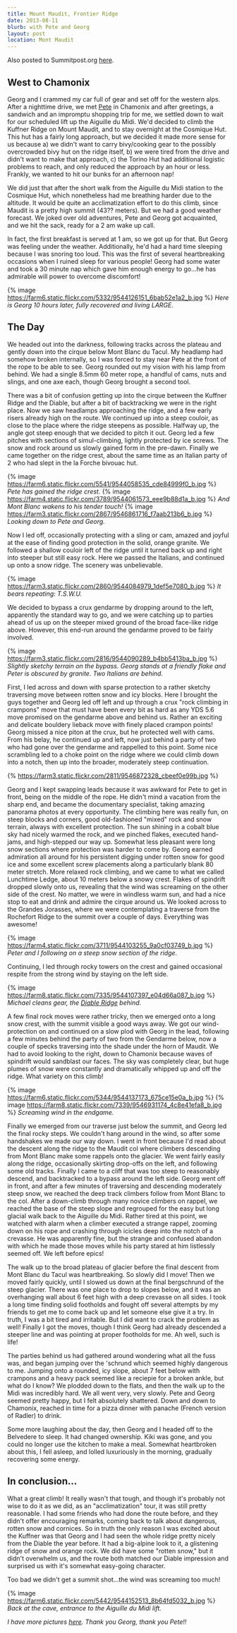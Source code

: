 ```yaml
---
title: Mount Maudit, Frontier Ridge
date: 2013-08-11
blurb: with Pete and Georg
layout: post
location: Mont Maudit
---
```


Also posted to Summitpost.org [here](https://www.summitpost.org/the-frontier-ridge-mount-maudit/882727).

West to Chamonix
---

Georg and I crammed my car full of gear and set off for the western alps. After a nighttime drive, we met <a href="https://www.summitpost.org/users/alpinpete/43643">Pete</a> in Chamonix and after greetings, a sandwich and an impromptu shopping trip for me, we settled down to wait for our scheduled lift up the Aiguille du Midi. We'd decided to climb the Kuffner Ridge on Mount Maudit, and to stay overnight at the Cosmique Hut. This hut has a fairly long approach, but we decided it made more sense for us because a) we didn't want to carry bivy/cooking gear to the possibly overcrowded bivy hut on the ridge itself, b) we were tired from the drive and didn't want to make that approach, c) the Torino Hut had additional logistic problems to reach, and only reduced the approach by an hour or less. Frankly, we wanted to hit our bunks for an afternoon nap!

We did just that after the short walk from the Aiguille du Midi station to the Cosmique Hut, which nonetheless had me breathing harder due to the altitude. It would be quite an acclimatization effort to do this climb, since Maudit is a pretty high summit (43?? meters). But we had a good weather forecast. We joked over old adventures, Pete and Georg got acquainted, and we hit the sack, ready for a 2 am wake up call.

In fact, the first breakfast is served at 1 am, so we got up for that. But Georg was feeling under the weather. Additionally, he'd had a hard time sleeping because I was snoring too loud. This was the first of several heartbreaking occasions when I ruined sleep for various people! Georg had some water and took a 30 minute nap which gave him enough energy to go...he has admirable will power to overcome discomfort!

{% image https://farm6.static.flickr.com/5332/9544126151_6bab52e1a2_b.jpg %}
<i>Here is Georg 10 hours later, fully recovered and living LARGE.</i>

The Day
---
We headed out into the darkness, following tracks across the plateau and gently down into the cirque below Mont Blanc du Tacul. My headlamp had somehow broken internally, so I was forced to stay near Pete at the front of the rope to be able to see. Georg rounded out my vision with his lamp from behind. We had a single 8.5mm 60 meter rope, a handful of cams, nuts and slings, and one axe each, though Georg brought a second tool.

There was a bit of confusion getting up into the cirque between the Kuffner Ridge and the Diable, but after a bit of backtracking we were in the right place. Now we saw headlamps approaching the ridge, and a few early risers already high on the route. We continued up into a steep couloir, as close to the place where the ridge steepens as possible. Halfway up, the angle got steep enough that we decided to pitch it out. Georg led a few pitches with sections of simul-climbing, lightly protected by ice screws. The snow and rock around us slowly gained form in the pre-dawn. Finally we came together on the ridge crest, about the same time as an Italian party of 2 who had slept in the la Forche bivouac hut.

{% image https://farm6.static.flickr.com/5541/9544058535_cde84999f0_b.jpg %}
<i>Pete has gained the ridge crest.</i>
{% image https://farm4.static.flickr.com/3789/9544061573_eee9b88d1a_b.jpg %}
<i>And Mont Blanc wakens to his tender touch!</i>
{% image https://farm3.static.flickr.com/2867/9546861716_f7aab213b6_b.jpg %}
<i>Looking down to Pete and Georg.</i>

Now I led off, occasionally protecting with a sling or cam, amazed and joyful at the ease of finding good protection in the solid, orange granite. We followed a shallow couloir left of the ridge until it turned back up and right into steeper but still easy rock. Here we passed the Italians, and continued up onto a snow ridge. The scenery was unbelievable.

{% image https://farm3.static.flickr.com/2860/9544084979_1def5e7080_b.jpg %}
<i>It bears repeating: T.S.W.U.</i>

We decided to bypass a crux gendarme by dropping around to the left, apparently the standard way to go, and we were catching up to parties ahead of us up on the steeper mixed ground of the broad face-like ridge above. However, this end-run around the gendarme proved to be fairly involved.

{% image https://farm3.static.flickr.com/2816/9544090289_b4bb5413ba_b.jpg %}
<i>Slightly sketchy terrain on the bypass. Georg stands at a friendly flake and Peter is obscured by granite. Two Italians are behind.</i>

First, I led across and down with sparse protection to a rather sketchy traversing move between rotten snow and icy blocks. Here I brought the guys together and Georg led off left and up through a crux "rock climbing in crampons" move that must have been every bit as hard as any YDS 5.6 move promised on the gendarme above and behind us. Rather an exciting and delicate bouldery lieback move with finely placed crampon points! Georg missed a nice piton at the crux, but he protected well with cams. From his belay, he continued up and left, now just behind a party of two who had gone over the gendarme and rappelled to this point. Some nice scrambling led to a choke point on the ridge where we could climb down into a notch, then up into the broader, moderately steep continuation.

{% https://farm3.static.flickr.com/2811/9546872328_cbeef0e99b.jpg %}

Georg and I kept swapping leads because it was awkward for Pete to get in front, being on the middle of the rope. He didn't mind a vacation from the sharp end, and became the documentary specialist, taking amazing panorama photos at every opportunity. The climbing here was really fun, on steep blocks and corners, good old-fashioned "mixed" rock and snow terrain, always with excellent protection. The sun shining in a cobalt blue sky had nicely warmed the rock, and we pinched flakes, executed hand-jams, and high-stepped our way up. Somewhat less pleasant were long snow sections where protection was harder to come by. Georg earned admiration all around for his persistent digging under rotten snow for good ice and some excellent screw placements along a particularly blank 80 meter stretch. More relaxed rock climbing, and we came to what we called Lunchtime Ledge, about 10 meters below a snowy crest. Flakes of spindrift dropped slowly onto us, revealing that the wind was screaming on the other side of the crest. No matter, we were in windless warm sun, and had a nice stop to eat and drink and admire the cirque around us. We looked across to the Grandes Jorasses, where we were contemplating a traverse from the Rochefort Ridge to the summit over a couple of days. Everything was awesome!

{% image https://farm4.static.flickr.com/3711/9544103255_9a0cf03749_b.jpg %}
<i>Peter and I following on a steep snow section of the ridge.</i>

Continuing, I led through rocky towers on the crest and gained occasional respite from the strong wind by staying on the left side. 

{% image https://farm8.static.flickr.com/7335/9544107397_e04d66a087_b.jpg %}
<i>Michael cleans gear, the [Diable Ridge](../2012/western_alps_ii.html) behind.</i>

A few final rock moves were rather tricky, then we emerged onto a long snow crest, with the summit visible a good ways away. We got our wind-protection on and continued on a slow plod with Georg in the lead, following a few minutes behind the party of two from the Gendarme below, now a couple of specks traversing into the shade under the horn of Maudit. We had to avoid looking to the right, down to Chamonix because waves of spindrift would sandblast our faces. The sky was completely clear, but huge plumes of snow were constantly and dramatically whipped up and off the ridge. What variety on this climb!

{% image https://farm6.static.flickr.com/5344/9544137173_675ce15e0a_b.jpg %}
{% image https://farm8.static.flickr.com/7339/9546931174_4c8e41efa8_b.jpg %}
<i>Screaming wind in the endgame.</i>

Finally we emerged from our traverse just below the summit, and Georg led the final rocky steps. We couldn't hang around in the wind, so after some handshakes we made our way down. I went in front because I'd read about the descent along the ridge to the Maudit col where climbers descending from Mont Blanc make some rappels onto the glacier. We went fairly easily along the ridge, occasionally skirting drop-offs on the left, and following some old tracks. Finally I came to a cliff that was too steep to reasonably descend, and backtracked to a bypass around the left side. Georg went off in front, and after a few minutes of traversing and descending moderately steep snow, we reached the deep track climbers follow from Mont Blanc to the col. After a down-climb through many novice climbers on rappel, we reached the base of the steep slope and regrouped for the easy but long glacial walk back to the Aiguille du Midi. Rather tired at this point, we watched with alarm when a climber executed a strange rappel, zooming down on his rope and crashing through icicles deep into the notch of a crevasse. He was apparently fine, but the strange and confused abandon with which he made those moves while his party stared at him listlessly seemed off. We left before epics!

The walk up to the broad plateau of glacier before the final descent from Mont Blanc du Tacul was heartbreaking. So slowly did I move! Then we moved fairly quickly, until I slowed us down at the final bergschrund of the steep glacier. There was one place to drop to slopes below, and it was an overhanging wall about 6 feet high with a deep crevasse on all sides. I took a long time finding solid footholds and fought off several attempts by my friends to get me to come back up and let someone else give it a try. In truth, I was a bit tired and irritable. But I did want to crack the problem as well! Finally I got the moves, though I think Georg had already descended a steeper line and was pointing at proper footholds for me. Ah well, such is life!

The parties behind us had gathered around wondering what all the fuss was, and began jumping over the 'schrund which seemed highly dangerous to me. Jumping onto a rounded, icy slope, about 7 feet below with crampons and a heavy pack seemed like a reciepie for a broken ankle, but what do I know? We plodded down to the flats, and then the walk up to the Midi was incredibly hard. We all went very, very slowly. Pete and Georg seemed pretty happy, but I felt absolutely shattered. Down and down to Chamonix, reached in time for a pizza dinner with panache (French version of Radler) to drink.

Some more laughing about the day, then Georg and I headed off to the Belvedere to sleep. It had changed ownership. Kiki was gone, and you could no longer use the kitchen to make a meal. Somewhat heartbroken about this, I fell asleep, and lolled luxuriously in the morning, gradually recovering some energy.

In conclusion...
---
What a great climb! It really wasn't that tough, and though it's probably not wise to do it as we did, as an "acclimatization" tour, it was still pretty reasonable. I had some friends who had done the route before, and they didn't offer encouraging remarks, coming back to talk about dangerous, rotten snow and cornices. So in truth the only reason I was excited about the Kuffner was that Georg and I had seen the whole ridge pretty nicely from the Diable the year before. It had a big-alpine look to it, a glistening ridge of snow and orange rock. We did have some "rotten snow," but it didn't overwhelm us, and the route both matched our Diable impression and surprised us with it's somewhat easy-going character.                                          

Too bad we didn't get a summit shot...the wind was screaming too much!

{% image https://farm6.static.flickr.com/5442/9544152513_8b64fd5032_b.jpg %}
<i>Back at the cave, entrance to the Aiguille du Midi lift.</i>

<i>I have more pictures <a href="https://www.flickr.com/photos/ripsawridge/sets/72157635134149269/">here</a>. Thank you Georg, thank you Pete!!</i>
